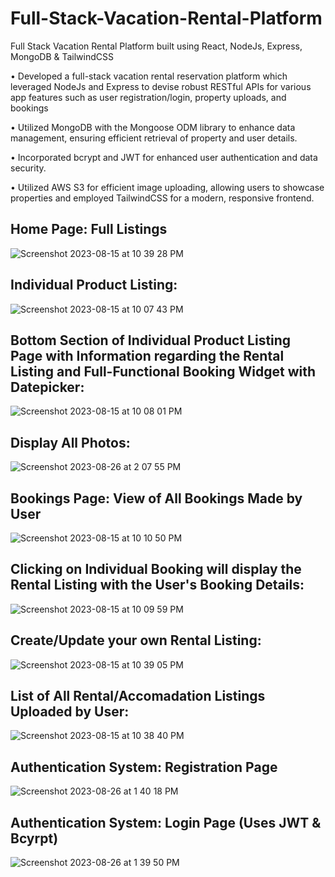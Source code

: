 # Full-Stack-Vacation-Rental-Platform
Full Stack Vacation Rental Platform built using React, NodeJs, Express, MongoDB &amp; TailwindCSS

• Developed a full-stack vacation rental reservation platform which leveraged NodeJs and Express to devise robust
RESTful APIs for various app features such as user registration/login, property uploads, and bookings

• Utilized MongoDB with the Mongoose ODM library to enhance data management, ensuring efficient retrieval of
property and user details.

• Incorporated bcrypt and JWT for enhanced user authentication and data security.

• Utilized AWS S3 for efficient image uploading, allowing users to showcase properties and employed TailwindCSS for
a modern, responsive frontend.

## Home Page: Full Listings
![Screenshot 2023-08-15 at 10 39 28 PM](https://github.com/jaiphookan20/Full-Stack-Vacation-Rental-Platform/assets/52240311/64c38856-8263-4b04-821d-12728f4e3f9b)

## Individual Product Listing: 
![Screenshot 2023-08-15 at 10 07 43 PM](https://github.com/jaiphookan20/Full-Stack-Vacation-Rental-Platform/assets/52240311/05af21f9-98e5-4d34-909e-9228051b229a)

## Bottom Section of Individual Product Listing Page with Information regarding the Rental Listing and Full-Functional Booking Widget with Datepicker: 
![Screenshot 2023-08-15 at 10 08 01 PM](https://github.com/jaiphookan20/Full-Stack-Vacation-Rental-Platform/assets/52240311/571a8320-7b7e-40bb-9d22-b2a6331ec924)

## Display All Photos: 
![Screenshot 2023-08-26 at 2 07 55 PM](https://github.com/jaiphookan20/Full-Stack-Vacation-Rental-Platform/assets/52240311/8f9d71c8-8834-4442-a44e-16a95ec8d7c8)

## Bookings Page: View of All Bookings Made by User
![Screenshot 2023-08-15 at 10 10 50 PM](https://github.com/jaiphookan20/Full-Stack-Vacation-Rental-Platform/assets/52240311/4b600bcc-8948-48f3-b344-52292af7a89f)

## Clicking on Individual Booking will display the Rental Listing with the User's Booking Details: 
![Screenshot 2023-08-15 at 10 09 59 PM](https://github.com/jaiphookan20/Full-Stack-Vacation-Rental-Platform/assets/52240311/3d30afe3-a12a-4cd8-8e44-f811e20468ac)

## Create/Update your own Rental Listing:
![Screenshot 2023-08-15 at 10 39 05 PM](https://github.com/jaiphookan20/Full-Stack-Vacation-Rental-Platform/assets/52240311/55f43564-ab5e-4218-99b4-20785fd382d2)

## List of All Rental/Accomadation Listings Uploaded by User: 
![Screenshot 2023-08-15 at 10 38 40 PM](https://github.com/jaiphookan20/Full-Stack-Vacation-Rental-Platform/assets/52240311/90fbb097-849f-4d83-85f8-91c789090556)

## Authentication System: Registration Page 
![Screenshot 2023-08-26 at 1 40 18 PM](https://github.com/jaiphookan20/Full-Stack-Vacation-Rental-Platform/assets/52240311/81cc16b1-9b93-4438-a619-0d1323592981)

## Authentication System: Login Page (Uses JWT & Bcyrpt)
![Screenshot 2023-08-26 at 1 39 50 PM](https://github.com/jaiphookan20/Full-Stack-Vacation-Rental-Platform/assets/52240311/96f818ca-cfa9-4cb3-8e48-072cc97b7dcb)







